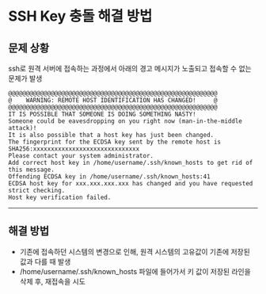 # SSH Key 충돌 해결 방법


## 문제 상황

ssh로 원격 서버에 접속하는 과정에서 아래의 경고 메시지가 노출되고 접속할 수 없는 문제가 발생

```
@@@@@@@@@@@@@@@@@@@@@@@@@@@@@@@@@@@@@@@@@@@@@@@@@@@@@@@@@@@
@    WARNING: REMOTE HOST IDENTIFICATION HAS CHANGED!     @
@@@@@@@@@@@@@@@@@@@@@@@@@@@@@@@@@@@@@@@@@@@@@@@@@@@@@@@@@@@
IT IS POSSIBLE THAT SOMEONE IS DOING SOMETHING NASTY!
Someone could be eavesdropping on you right now (man-in-the-middle attack)!
It is also possible that a host key has just been changed.
The fingerprint for the ECDSA key sent by the remote host is
SHA256:xxxxxxxxxxxxxxxxxxxxxxxxxxxxxx
Please contact your system administrator.
Add correct host key in /home/username/.ssh/known_hosts to get rid of this message.
Offending ECDSA key in /home/username/.ssh/known_hosts:41
ECDSA host key for xxx.xxx.xxx.xxx has changed and you have requested strict checking.
Host key verification failed.
```

---

## 해결 방법

- 기존에 접속하던 시스템의 변경으로 인해, 원격 시스템의 고유값이 기존에 저장된 값과 다를 때 발생 
- /home/username/.ssh/known_hosts 파일에 들어가서 키 값이 저장된 라인을 삭제 후, 재접속을 시도


